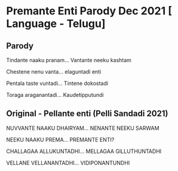 # Premante Enti Parody Dec 2021  [ Language - Telugu]

## Parody

Tindante naaku pranam... Vantante neeku kashtam

Chestene nenu vanta... elaguntadi enti 

Pentala taste vuntadi... Tintene  dokostadi 

Toraga araganantadi... Kaudetipputundi


## Original - Pellante enti (Pelli Sandadi 2021)

NUVVANTE NAAKU DHAIRYAM… NENANTE NEEKU SARWAM

NEEKU NAAKU PREMA… PREMANTE ENTI?

CHALLAGAA ALLUKUNTADHI… MELLAGAA GILLUTHUNTADHI

VELLANE VELLANANTADHI… VIDIPONANTUNDHI
